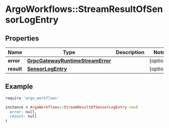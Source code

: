# ArgoWorkflows::StreamResultOfSensorLogEntry

## Properties

| Name | Type | Description | Notes |
| ---- | ---- | ----------- | ----- |
| **error** | [**GrpcGatewayRuntimeStreamError**](GrpcGatewayRuntimeStreamError.md) |  | [optional] |
| **result** | [**SensorLogEntry**](SensorLogEntry.md) |  | [optional] |

## Example

```ruby
require 'argo_workflows'

instance = ArgoWorkflows::StreamResultOfSensorLogEntry.new(
  error: null,
  result: null
)
```

